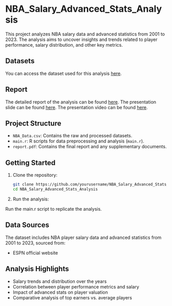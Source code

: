 # NBA_Salary_Advanced_Stats_Analysis

This project analyzes NBA salary data and advanced statistics from 2001 to 2023. The analysis aims to uncover insights and trends related to player performance, salary distribution, and other key metrics.

## Datasets

You can access the dataset used for this analysis [here]([https://huggingface.co/datasets/yvonne90190/NBA_salary_advanced_stats/tree/main](https://github.com/yvonne90190/NBA_Salary_Advanced_Stats_Analysis/blob/main/NBA_Data.csv)).

## Report

The detailed report of the analysis can be found [here]([https://docs.google.com/document/d/17Kom6wOttLkeK8sR6bySeZvb-aFgxQf0vB3oew-uJGU/edit?usp=sharing](https://github.com/yvonne90190/NBA_Salary_Advanced_Stats_Analysis/blob/main/report.pdf)).
The presentation slide can be found [here]().
The presentation video can be found [here](https://drive.google.com/file/d/1rErz95ukRVsw1mSYlyjgTvAWj5KpApG6/view?usp=sharing).

## Project Structure

- `NBA_Data.csv`: Contains the raw and processed datasets.
- `main.r`: R scripts for data preprocessing and analysis (`main.r`).
- `report.pdf`: Contains the final report and any supplementary documents.

## Getting Started

1. Clone the repository:

   ```bash
   git clone https://github.com/yourusername/NBA_Salary_Advanced_Stats_Analysis.git
   cd NBA_Salary_Advanced_Stats_Analysis
   ```

2. Run the analysis:

Run the main.r script to replicate the analysis.

## Data Sources
The dataset includes NBA player salary data and advanced statistics from 2001 to 2023, sourced from:

- ESPN official website

## Analysis Highlights
- Salary trends and distribution over the years
- Correlation between player performance metrics and salary
- Impact of advanced stats on player valuation
- Comparative analysis of top earners vs. average players
